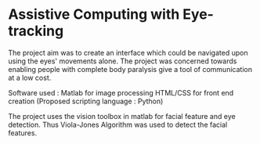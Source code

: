 # Assistive Computing with Eye-tracking

The project aim was to create an interface which could be navigated upon using the eyes' movements alone.
The project was concerned towards enabling people with complete body paralysis give a tool of communication at a low cost. 

Software used : Matlab for image processing
                HTML/CSS for front end creation
(Proposed scripting language : Python)

The project uses the vision toolbox in matlab for facial feature and eye detection. Thus Viola-Jones Algorithm was used to detect the facial features.

